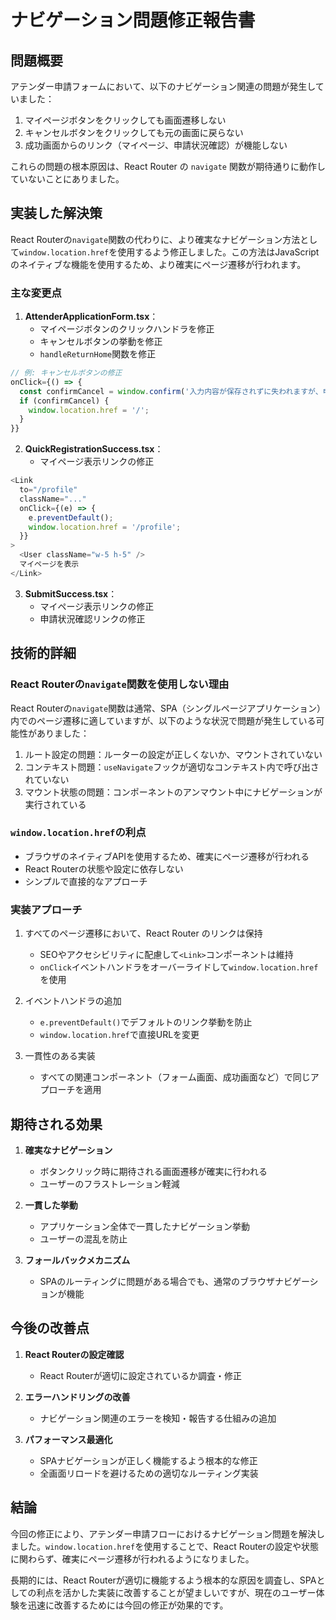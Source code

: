 # ナビゲーション問題修正報告書

## 問題概要

アテンダー申請フォームにおいて、以下のナビゲーション関連の問題が発生していました：

1. マイページボタンをクリックしても画面遷移しない
2. キャンセルボタンをクリックしても元の画面に戻らない
3. 成功画面からのリンク（マイページ、申請状況確認）が機能しない

これらの問題の根本原因は、React Router の `navigate` 関数が期待通りに動作していないことにありました。

## 実装した解決策

React Routerの`navigate`関数の代わりに、より確実なナビゲーション方法として`window.location.href`を使用するよう修正しました。この方法はJavaScriptのネイティブな機能を使用するため、より確実にページ遷移が行われます。

### 主な変更点

1. **AttenderApplicationForm.tsx**：
   - マイページボタンのクリックハンドラを修正
   - キャンセルボタンの挙動を修正
   - `handleReturnHome`関数を修正

```javascript
// 例: キャンセルボタンの修正
onClick={() => {
  const confirmCancel = window.confirm('入力内容が保存されずに失われますが、申請をキャンセルしますか？');
  if (confirmCancel) {
    window.location.href = '/';
  }
}}
```

2. **QuickRegistrationSuccess.tsx**：
   - マイページ表示リンクの修正

```javascript
<Link
  to="/profile"
  className="..."
  onClick={(e) => {
    e.preventDefault();
    window.location.href = '/profile';
  }}
>
  <User className="w-5 h-5" />
  マイページを表示
</Link>
```

3. **SubmitSuccess.tsx**：
   - マイページ表示リンクの修正
   - 申請状況確認リンクの修正

## 技術的詳細

### React Routerの`navigate`関数を使用しない理由

React Routerの`navigate`関数は通常、SPA（シングルページアプリケーション）内でのページ遷移に適していますが、以下のような状況で問題が発生している可能性がありました：

1. ルート設定の問題：ルーターの設定が正しくないか、マウントされていない
2. コンテキスト問題：`useNavigate`フックが適切なコンテキスト内で呼び出されていない
3. マウント状態の問題：コンポーネントのアンマウント中にナビゲーションが実行されている

### `window.location.href`の利点

- ブラウザのネイティブAPIを使用するため、確実にページ遷移が行われる
- React Routerの状態や設定に依存しない
- シンプルで直接的なアプローチ

### 実装アプローチ

1. すべてのページ遷移において、React Router のリンクは保持
   - SEOやアクセシビリティに配慮して`<Link>`コンポーネントは維持
   - `onClick`イベントハンドラをオーバーライドして`window.location.href`を使用

2. イベントハンドラの追加
   - `e.preventDefault()`でデフォルトのリンク挙動を防止
   - `window.location.href`で直接URLを変更

3. 一貫性のある実装
   - すべての関連コンポーネント（フォーム画面、成功画面など）で同じアプローチを適用

## 期待される効果

1. **確実なナビゲーション**
   - ボタンクリック時に期待される画面遷移が確実に行われる
   - ユーザーのフラストレーション軽減

2. **一貫した挙動**
   - アプリケーション全体で一貫したナビゲーション挙動
   - ユーザーの混乱を防止

3. **フォールバックメカニズム**
   - SPAのルーティングに問題がある場合でも、通常のブラウザナビゲーションが機能

## 今後の改善点

1. **React Routerの設定確認**
   - React Routerが適切に設定されているか調査・修正

2. **エラーハンドリングの改善**
   - ナビゲーション関連のエラーを検知・報告する仕組みの追加

3. **パフォーマンス最適化**
   - SPAナビゲーションが正しく機能するよう根本的な修正
   - 全画面リロードを避けるための適切なルーティング実装

## 結論

今回の修正により、アテンダー申請フローにおけるナビゲーション問題を解決しました。`window.location.href`を使用することで、React Routerの設定や状態に関わらず、確実にページ遷移が行われるようになりました。

長期的には、React Routerが適切に機能するよう根本的な原因を調査し、SPAとしての利点を活かした実装に改善することが望ましいですが、現在のユーザー体験を迅速に改善するためには今回の修正が効果的です。
